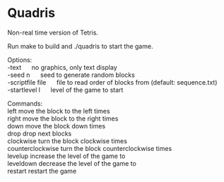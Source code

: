 Quadris
=======

Non-real time version of Tetris.<br>

Run make to build and ./quadris to start the game.<br>

Options:<br>
  -text&nbsp;&nbsp;&nbsp;&nbsp;&nbsp;&nbsp;no graphics, only text display<br>
  -seed n&nbsp;&nbsp;&nbsp;&nbsp;&nbsp;&nbsp;seed to generate random blocks<br>
  -scriptfile file&nbsp;&nbsp;&nbsp;&nbsp;&nbsp;&nbsp;file to read order of blocks from (default: sequence.txt)<br>
  -startlevel l&nbsp;&nbsp;&nbsp;&nbsp;&nbsp;&nbsp;level of the game to start<br>
  
Commands:<br>
  <num>left                move the block to the left <num> times<br>
  <num>right               move the block to the right <num> times<br>
  <num>down                move the block down <num> times<br>
  <num>drop                drop <num> next blocks<br>
  <num>clockwise           turn the block clockwise <num> times<br>
  <num>counterclockwise    turn the block counterclockwise <num> times<br>
  <num>levelup             increase the level of the game to <num><br>
  <num>leveldown           decrease the level of the game to <num><br>
  restart                  restart the game<br>
